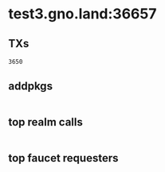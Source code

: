 # test3.gno.land:36657

## TXs
```
3650
```

## addpkgs
```
```

## top realm calls
```
```

## top faucet requesters
```
```

